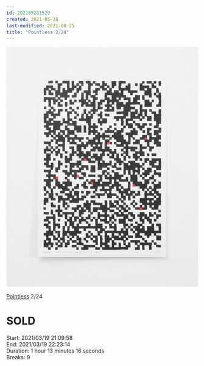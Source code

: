 ```yaml
---
id: 202105281529
created: 2021-05-28
last-modified: 2021-08-25
title: "Pointless 2/24"
---
```

![](../assets/202105281529.jpg)

[Pointless](202105271855) 2/24 

# SOLD

Start: 2021/03/19 21:09:58  
End: 2021/03/19 22:23:14  
Duration: 1 hour 13 minutes 16 seconds  
Breaks: 9